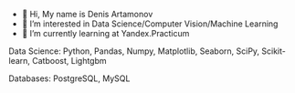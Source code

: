 - 👋 Hi, My name is Denis Artamonov
- 👀 I’m interested in Data Science/Computer Vision/Machine Learning
- 🌱 I’m currently learning at Yandex.Practicum

Data Science:
Python, Pandas, Numpy, Matplotlib, Seaborn, SciPy, Scikit-learn, Catboost, Lightgbm

Databases:
PostgreSQL, MySQL

<!---
KtaShu/KtaShu is a ✨ special ✨ repository because its `README.md` (this file) appears on your GitHub profile.
You can click the Preview link to take a look at your changes.
--->
